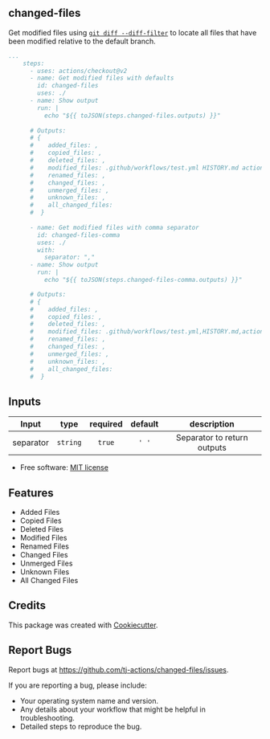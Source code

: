 changed-files
-------------

Get modified files using [`git diff --diff-filter`](https://git-scm.com/docs/git-diff#Documentation/git-diff.txt---diff-filterACDMRTUXB82308203) to locate all files that have been modified relative to the default branch.

```yaml
...
    steps:
      - uses: actions/checkout@v2
      - name: Get modified files with defaults
        id: changed-files
        uses: ./
      - name: Show output
        run: |
          echo "${{ toJSON(steps.changed-files.outputs) }}"
      
      # Outputs:
      # {
      #    added_files: ,
      #    copied_files: ,
      #    deleted_files: ,
      #    modified_files: .github/workflows/test.yml HISTORY.md action.yml,
      #    renamed_files: ,
      #    changed_files: ,
      #    unmerged_files: ,
      #    unknown_files: ,
      #    all_changed_files: 
      #  }
      
      - name: Get modified files with comma separator
        id: changed-files-comma
        uses: ./
        with:
          separator: ","
      - name: Show output
        run: |
          echo "${{ toJSON(steps.changed-files-comma.outputs) }}"

      # Outputs:
      # {
      #    added_files: ,
      #    copied_files: ,
      #    deleted_files: ,
      #    modified_files: .github/workflows/test.yml,HISTORY.md,action.yml,
      #    renamed_files: ,
      #    changed_files: ,
      #    unmerged_files: ,
      #    unknown_files: ,
      #    all_changed_files: 
      #  }
```


## Inputs

|   Input       |    type    |  required      |  default                      |  description  |
|:-------------:|:-----------:|:-------------:|:----------------------------:|:-------------:|
| separator         |  `string`   |    `true` |                          `' '` |  Separator to return outputs        |



* Free software: [MIT license](LICENSE)

Features
--------
- Added Files
- Copied Files
- Deleted Files
- Modified Files
- Renamed Files
- Changed Files
- Unmerged Files
- Unknown Files
- All Changed Files



Credits
-------

This package was created with [Cookiecutter](https://github.com/cookiecutter/cookiecutter).



Report Bugs
-----------

Report bugs at https://github.com/tj-actions/changed-files/issues.

If you are reporting a bug, please include:

* Your operating system name and version.
* Any details about your workflow that might be helpful in troubleshooting.
* Detailed steps to reproduce the bug.
